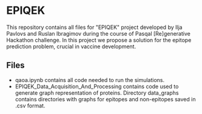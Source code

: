 # EPIQEK 

This repository contains all files for "EPIQEK" project developed by Ilja Pavlovs and Ruslan Ibragimov during the course of Pasqal [Re]generative Hackathon challenge. In this project we propose a solution for the epitope prediction problem, crucial in vaccine development.

## Files
- qaoa.ipynb contains all code needed to run the simulations.
- EPIQEK_Data_Acquisition_And_Processing contains code used to generate graph representation of proteins. 
Directory data_graphs contains directories with graphs for epitopes and non-epitopes saved in .csv format. 
